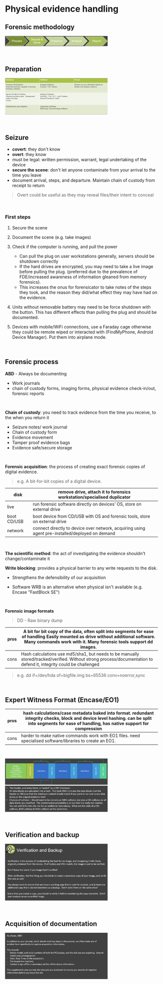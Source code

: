 # Physical evidence handling

## Forensic methodology 

<img src="./img/week01/image0.png" style="zoom: 33%;" />

&nbsp;

## Preparation

<img src="./img/week01/image1.png" style="zoom:33%;" />

&nbsp; 

## Seizure

- **covert**: they don't know
- **overt**: they know 
- must be legal: written permission, warrant, legal undertaking of the device 
- **secure the scene**: don't let anyone contaminate from your arrival to the time you leave 
- document arrival, steps, and departure. Maintain chain of custody from receipt to return 

> Overt could be useful as they may reveal files/their intent to conceal 

&nbsp; 

### First steps 

1. Secure the scene 
2. Document the scene (e.g. take images) 
3. Check if the computer is running, and pull the power 
     * Can pull the plug on user workstations generally, servers should be shutdown correctly
     * If the hard drives are encrypted, you may need to take a live image before pulling the plug. (preferred due to the prevalence of FDE/increased  awareness of information gleaned from memory forensics).
     * This increases the onus for forensicator to take notes of the steps they took, and the  reason they did/what effect they may have had on the evidence. 

4. Units without removable battery may need to be force shutdown with the  button. This has different effects than pulling the plug and should be  documented. 
5. Devices with mobile/WiFi connections, use a Faraday cage otherwise they could be remote wiped or interacted with (FindMyPhone, Android Device Manager). Put them into airplane mode. 

&nbsp; 

## Forensic process
**ABD** - Always be documenting 
* Work journals 
* chain of custody forms, imaging forms, physical evidence check-in/out, forensic reports 

&nbsp;

**Chain of custody**: you need to track evidence from the time you receive, to the when you return it 

* Seizure notes/ work journal 
* Chain of custody form 
* Evidence movement 
* Tamper proof evidence bags 
* Evidence safe/secure storage 

&nbsp;

**Forensic acquisition**: the process of creating exact forensic copies of digital evidence.

> e.g. A bit-for-bit copies of a digital device. 

| disk        | remove drive, attach it to forensics workstation/specialised duplicator |
| ----------- | ------------------------------------------------------------ |
| live        | run forensic software directly on devices' OS, store on external drive |
| boot CD/USB | boot device from CD/USB with OS and forensic tools, store on external drive |
| network     | connect directly to device over network, acquiring using agent pre-installed/deployed on demand |

&nbsp;

**The scientific method**: the act of investigating the evidence shouldn't change/contaminate it

**Write blocking**: provides a physical barrier to any write requests to the disk. 

* Strengthens the defensibility of our acquisition 

* Software WRB is an alternative when physical isn't available (e.g. Encase "FastBlock SE") 

&nbsp;

**Forensic image formats** 

> DD - Raw binary dump 

| pros | A bit for bit copy of the data, often split into segments for ease of handling Easily mounted as drive without additional software. Many commands work with it. Many forensic tools support dd images. |
| ---- | ------------------------------------------------------------ |
| cons | Hash calculations use md5/sha1, but needs to be manually stored/tracked/verified. Without strong process/documentation to defend it, integrity could be challenged |

> e.g. dd if=/dev/hda of=bigfile.img bs=65536 conv=noerror,sync 

&nbsp;

## Expert Witness Format (Encase/EO1) 

| pros | hash calculations/case metadata baked into format. redundant integrity checks, block and device level hashing. can be split into segments for ease of handling, has native support for compression |
| ---- | ------------------------------------------------------------ |
| cons | harder to make native commands work with EO1 files. need specialised software/libraries to create an EO1. |

&nbsp;

<img src="./img/week01/image2.png" style="zoom:33%;" /> 

<img src="./img/week01/image3.png" style="zoom:33%;" />

&nbsp;

## Verification and backup 

<img src="./img/week01/image4.png" style="zoom:33%;" />

&nbsp;

## Acquisition of documentation 

<img src="./img/week01/image5.png" style="zoom:33%;" />

